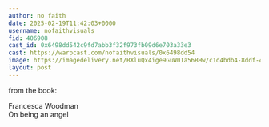 ```yaml
---
author: no faith
date: 2025-02-19T11:42:03+0000
username: nofaithvisuals
fid: 406908
cast_id: 0x6498dd542c9fd7abb3f32f973fb09d6e703a33e3
cast: https://warpcast.com/nofaithvisuals/0x6498dd54
image: https://imagedelivery.net/BXluQx4ige9GuW0Ia56BHw/c1d4bdb4-8ddf-4d06-184a-f96512457a00/original
layout: post
---
```

from the book:  
  
Francesca Woodman  
On being an angel  

<img src='https://imagedelivery.net/BXluQx4ige9GuW0Ia56BHw/c1d4bdb4-8ddf-4d06-184a-f96512457a00/original' alt='' referrerpolicy='no-referrer'/>